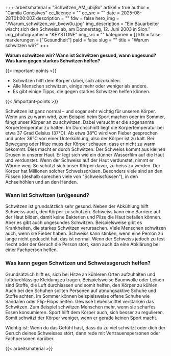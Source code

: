 +++
arbeitsmaterial = "Schwitzen_AM_ubij8x"
artikel = true
author = "Camila Gonçalves"
cc_licence = ""
cc_src = ""
date = 2025-08-28T01:00:00Z
description = ""
fdw = false
hero_img = "/Warum_schwitzen_wir_bvew0u.jpg"
img_description = "Ein Bauarbeiter wischt sich den Schweiss ab, am Donnerstag, 12. Juni 2003 in Sion."
img_photographer = "KEYSTONE"
img_src = ""
kategorien = []
kfk = false
markierungen = ["Gesundheit"]
paid = false
slug = ""
title = "Warum schwitzen wir?"
+++

**Warum schwitzen wir? Wann ist Schwitzen gesund, wann ungesund? Was kann gegen starkes Schwitzen helfen?**

{{< important-points >}}

<ul>

<li>Schwitzen hilft dem Körper dabei, sich abzukühlen.
</li>

<li>Alle Menschen schwitzen, einige mehr oder weniger als andere.
</li>

<li>Es gibt einige Tipps, die gegen starkes Schwitzen helfen können.
</li>

</ul>

{{< /important-points >}}

Schwitzen ist ganz normal – und sogar sehr wichtig für unseren Körper. Wenn uns zu warm wird, zum Beispiel beim Sport machen oder im Sommer, fängt unser Körper an zu schwitzen. Dabei versucht er die sogenannte Körpertemperatur zu halten. Im Durchschnitt liegt die Körpertemperatur bei etwa 37 Grad Celsius (37°C). Ab etwa 38°C wird von Fieber gesprochen und unter 36°C von einer Unterkühlung, also der Körper ist zu kalt. Bei Bewegung oder Hitze muss der Körper schauen, dass er nicht zu warm bekommt. Dies macht er durch Schwitzen. Der Schweiss kommt aus kleinen Drüsen in unserer Haut. Er legt sich wie ein dünner Wasserfilm auf die Haut und verdunstet. Wenn der Schweiss auf der Haut verdunstet, nimmt er Wärme weg. So schützt sich unser Körper davor, zu heiss zu werden. Der Körper hat Millionen solcher Schweissdrüsen. Besonders viele sind an den Füssen (deshalb sprechen viele von "Schweissfüssen"), in den Achselhöhlen und an den Händen.

### Wann ist Schwitzen (un)gesund?

Schwitzen ist grundsätzlich sehr gesund. Neben der Abkühlung hilft Schweiss auch, den Körper zu schützen. Schweiss kann eine Barriere auf der Haut bilden, damit keine Bakterien und Pilze die Haut befallen können. Aber es gibt auch ungesundes Schwitzen. Beispielsweise gibt es Krankheiten, die starkes Schwitzen verursachen. Viele Menschen schwitzen auch, wenn sie Fieber haben. Schweiss kann stinken, wenn eine Person zu lange nicht geduscht hat, das ist normal. Wenn der Schweiss jedoch zu fest riecht oder der Geruch die Person stört, kann auch da eine Abklärung bei einer Fachperson helfen. 

### Was kann gegen Schwitzen und Schweissgeruch helfen?

Grundsätzlich hilft es, sich bei Hitze an kühleren Orten aufzuhalten und luftdurchlässige Kleidung zu tragen. Beispielsweise Baumwolle oder Leinen sind Stoffe, die Luft durchlassen und somit helfen, den Körper zu kühlen. Auch bei den Schuhen sollten Personen auf atmungsaktive Schuhe und Stoffe achten. Im Sommer können beispielsweise offene Schuhe wie Sandalen oder Flip-Flops helfen. Gewisse Lebensmittel verstärken das Schwitzen. Zum Beispiel schwitzen Menschen mehr, wenn sie scharfes Essen konsumieren. Sport hilft dem Körper auch, sich besser zu regulieren. Somit schwitzt der Körper weniger, wenn er gerade keinen Sport macht.

Wichtig ist: Wenn du das Gefühl hast, dass du zu viel schwitzt oder dich der Geruch deines Schweisses stört, dann rede mit Vertrauenspersonen oder Fachpersonen darüber. 

{{< arbeitsmaterial >}}